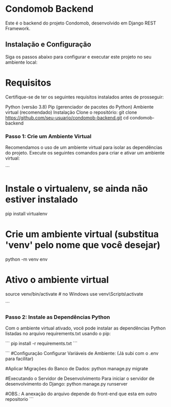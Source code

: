 

# Condomob Backend
Este é o backend do projeto Condomob, desenvolvido em Django REST Framework.

## Instalação e Configuração

Siga os passos abaixo para configurar e executar este projeto no seu ambiente local:

# Requisitos
Certifique-se de ter os seguintes requisitos instalados antes de prosseguir:

Python (versão 3.8)
Pip (gerenciador de pacotes do Python)
Ambiente virtual (recomendado)
Instalação
Clone o repositório: git clone https://github.com/seu-usuario/condomob-backend.git cd condomob-backend


### Passo 1: Crie um Ambiente Virtual

Recomendamos o uso de um ambiente virtual para isolar as dependências do projeto. Execute os seguintes comandos para criar e ativar um ambiente virtual:

\`\`\`

# Instale o virtualenv, se ainda não estiver instalado
pip install virtualenv

# Crie um ambiente virtual (substitua 'venv' pelo nome que você desejar)
 python -m venv env

# Ativo o ambiente virtual
source venv/bin/activate # no Windows use venv\Scripts\activate

\`\`\`

### Passo 2: Instale as Dependências Python

Com o ambiente virtual ativado, você pode instalar as dependências Python listadas no arquivo requirements.txt usando o pip:

\`\`\`
pip install -r requirements.txt
\`\`\`

\`\`\`
#Configuração
Configurar Variáveis de Ambiente: (Já subi com o .env para facilitar)

#Aplicar Migrações do Banco de Dados: python manage.py migrate

#Executando o Servidor de Desenvolvimento
Para iniciar o servidor de desenvolvimento do Django: python manage.py runserver

#OBS.: A anexação do arquivo depende do front-end que esta em outro repositorio
\`\`\`
